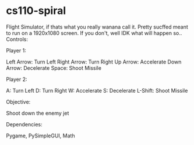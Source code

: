 # cs110-spiral
Flight Simulator, if thats what you really wanana call it. Pretty sucffed meant to run on a 1920x1080 screen. If you don't, well IDK what will happen so..
Controls:

Player 1:

Left Arrow: Turn Left
Right Arrow: Turn Right
Up Arrow: Accelerate
Down Arrow: Decelerate
Space: Shoot Missile

Player 2:

A: Turn Left
D: Turn Right
W: Accelerate
S: Decelerate
L-Shift: Shoot Missile

Objective: 

Shoot down the enemy jet

Dependencies:

Pygame, PySimpleGUI, Math
